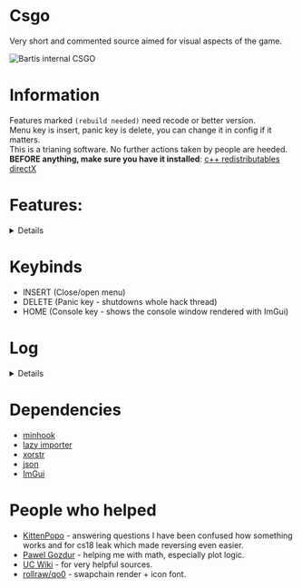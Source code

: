 # Csgo
Very short and commented source aimed for visual aspects of the game.

![Bartis internal CSGO](https://user-images.githubusercontent.com/69613796/179428634-adf44410-4002-4e5d-9ac5-b794dcb1c35f.png)

# Information
Features marked ``(rebuild needed)`` need recode or better version.
<br />
Menu key is insert, panic key is delete, you can change it in config if it matters.
<br />
This is a trianing software. No further actions taken by people are heeded.
<br />
**BEFORE anything, make sure you have it installed**: [c++ redistributables](https://docs.microsoft.com/en-us/cpp/windows/latest-supported-vc-redist?view=msvc-170) [directX](https://www.microsoft.com/en-us/download/details.aspx?id=35)

# Features: 
<details>

 * Aimbot - aims at enemy using calculated angle, possible to delay in ms and select aimpoints.
 * RCS - control the recoil spray.
 * Triggerbot - delay in ms.
 * Backtrack - manipulate ticks.
 * Fake latency - manipulate sequences in ms.
 * Bunnyhop
 * Autostrafe
 * Callbacks - not really used, good example how to use them.
 * Events - listen game events, needed for some features for info.
 * Thirdperson - 3rd person on key.
 * Crosshairs - custom crosshairs, 5 types.
 * Local info - ammo, pos etc...
 * Fps plot - collect fps and represent it in graphical resizable plot.
 * Velocity plot - collect local player speed and represent it in graphical resizable plot.
 * Hitmarker - ability to draw hitmarkers 2D/3D with dmg output.
 * No scope - removes scope black overlay.
 * Bullet tracer - draw bullets directions by line beams.
 * Flashlight - just example, not used.
 * Nade prediction - predicts endpoint of your nade throw. Also can predict incomming nades by same logic.
 * Engine prediction - useful to never skip tick and get correct server time.
 * Chams - uses engine's keyvalues to render it. 5 types and ability to draw backtrack records.
 * Glow - highlight player ents.
 * Sound Esp
 * Esp - name, flags, boxes, health, armor, ammo, skeleton.
 * DLight - highlights player by dlight
 * Enemy aiming at you warn
 * 2D radar - overlay showing where enemy is, with background of the map texture.
 * Custom skybox - listed from game
 * Remove sky - removes props
 * Edit world colors - props/walls/sky
 * Movement trails - collect line frame by frame and draw from container
 * Bullet impacts - where the bullet has hit
 * Custom smoke/molotov - color/remove/timer
 * Draw dropped weapons - box/icon/name/ammo
 * Bomb overlay with info
 * Mirrorcam - show what is behind you on extra window (contains fixing setupbones occlusion problems)
 * Freecam - view any place without moving your model (dormant ents won't render)
 * Freelook - a copy of how it looks like in PUBG
 </details>

# Keybinds
 - INSERT (Close/open menu)
 - DELETE (Panic key - shutdowns whole hack thread)
 - HOME (Console key - shows the console window rendered with ImGui)

# Log
<details>

* 1.0.0 - initial commit
* 1.0.1 - small fixes in code + rainbow chams
* 1.0.2 - improved a bit performance, changed render text function to modern wstring, aimbot big drops fixed, aimbot now uses ranged loop for hitboxes
* 1.0.3 - added PlayerResource class which contain kills deaths and ping. Improved some of the features again
* 1.0.4 - fixed typo for backtrack and added in comments ticks option to backtrack, I personally don't need it, hence why it's commented
* 1.0.5 - cleaned up the source in visuals and render. Added new player visuals. Fixed padding in one SDK class, added skeleton ESP. In utils there is a new conventer function which you can very easily use to get distance to enemy in meters (unit to meters)
* 1.0.6 - small update with removing fps drops while menu is opened
* 1.0.7 - big update for performance and cleanup in code, a lot of useless defines have been removed. Changed console::log function to take only one string and log type, string can be easily used with std::format
* 1.0.8 - small update with making menu usage more easier, items are now in map and features can be passed as name for vars::names map
* 1.0.9 - big update for performance, recode, and code style. All functions are camel case. I seperated visuals to be in few files since it's better to read and move in code. Added even more visuals once again. Fixed prediction, thanks: [kaposzta99](https://github.com/Bartis1313/csgo/issues/4)
* 1.1.0 - update came with fixes: triggerbot, backtrack records and SDK. Added Dlight and "nightmode" that just forces other skybox. Few very small addons to menu and code changes.
* 1.1.1 - small update with new planned feature and handling the error in case the directory can't be created.
* 1.1.2 - 2D plot added, for fps and velocity. From now if config fails to find file to save, it throws the error.
* 1.1.3 - Added hand/weapon chams, and rewrote chams code.
* 1.1.4 - Added global shots counter, which can result in getting valid accuracy per round, and hitmarker with sound got added.
* 1.1.5 - Added visibility check, in aimbot and triggerbot. Some visuals added.
* 1.1.6 - Changed aimbot, fixed visibility, aimbot now uses only one function to run. Added no scope overlay.
* 1.1.7 - fixed code, added more visuals. Added few more things to SDK.
* 1.1.8 - added image rendering, pretty simple as it does need only one argument. Console logging is a bit simplier now. Fixed the main thread call with handling critical errors correctly.
* 1.1.9 - very small update. Added check for paint hook, implemented idea of gui.
* 1.2.0 - update to gui and few fixes in random files. (broke the git again..., lol)
* 1.2.1 - GUI update with finishing ideas of everything, recode is still needed for automatic padding for GUI objects or add ideally add flags to choose.
* 1.2.2 - Big GUI update, it now can use auto padding, changed few comments to make it easier to understand in whole code. Still it needs few fixes.
* 1.2.3 - Almost GUI is finished, few things left.
* 1.2.4 - Update on new config system using type safe checks, menu is finally ready to work with variables and multiple configs. Fixed, removed bunch of functions. Deleted singleton as it's a very bad choice to work with single class objects. Reduced many calls. Made return address more easier.
* 1.2.5 - Made surface GUI example to be working correctly. Added ImGui + freetype libraries, as it's next goal to use this GUI framework as example + solid rendering. Fixed code in few places, and removed oftently changed files from precompilation, which could lead to errors.
* 1.2.6 - Added ImGui example, added ghetto fix for sendpacket, although it's not used. It's a temp fix. Made hooking even easier to use now.
* 1.2.7 - Added ImGuiRender class which has a rich amount of functions, arguments are almost everywhere same as in surface rendering. GUI made with surface has been deleted aswell as x88 menu, if you need to know how was it done, search old repo commits. Cleaned up whole sdk and code in few places.
* 1.2.8 - Fixed few rendering bugs. Added basic imgui menu, if you care for styling etc... go make a pull request so people can use it as some replacement. Keep in mind - any imgui addons that are not included in the lib should be made in imguiaddons.hpp at all. Color now has a different type, due to making it easier for floating points. You will still be able to use it as 0-255 range.
* 1.2.9 - Few fixes in some places, nothing really big. I will start making commits comments a bit better from now on, more detailed.
* 1.3.0 - Huge recode, cleaned up most of bloat header includes. Features are now not in namespace but class. Improved code quality almost everywhere. Fixed unloading the cheat not causing any errors. Plots are totally rewritten. Fixed couple of features, although chams are temporiarly not possible. I am thinking of clean solution for them. Added console from imgui demo which will show current loggings. Still a lot of code needs rewrite.
* 1.3.1 - Added option "load on start", which will load selected config on the start.
* 1.3.2 - The hitmarker is now finished. Nothing more in this version.
* 1.3.3 - Fixed "Enemy is aiming at you", aimbot, and many more. And added working chams, still small fixes are needed to them.
* 1.3.4 - Fixed stupid math calcAngle basing on src - dst logic, made it same as calcAngleRelative with how delta is achieved. Few rendering improvements such as rendering font. Use cached bones for calculating the pos. Added posibility to render icons from the game. Added lines to radar.
* 1.3.5 - Fixes in visuals and addons. Addons as nade timers, editing molotov color, flags done with distance scaling.
* 1.3.6 - Fixes new update crash and config based crashes. Added many effects and edited code in many places. Everything is detailed in the commit.
* 1.3.7 - Fake latency, and I hope last backtrack. Make sure prediction is updated when deltatick is any value, just like game does. Added bomb overlay, not perfect for resizing because the size is always the same.
* 1.3.8 - Key detection made properly. Using 2 classes to detect it, as first using messages coming from wndproc is running 24/7 and other only listens to given key from config. Why making own detection? ImGui has it, but then you will have to deal with flickering cursor problems if want to run it 24/7.
* 1.3.9 - Reback x88 menu, this time with better types detection and code. It also has ability to change config variables by operating on arrow keys.
* 1.4.0 - After some break, added the grenade warning, lacks of visuals and custom choices of colors etc... No more errors with std::format, small config issue fixed.
* 1.4.1 - Nade prediction should output given dmg by nade, or inform if inferno is in range. Fonts contain pixel size at the end now. Input system will now only work when: we are not in key hotkey, when vgui console is off, when chat window is off.
* 1.4.2 - Rainbow colors can be an option from picker, remade color picker + logic in config for color.
* 1.4.3 - Finish nade prediction at all, warning for tracers will be scaled with distance to the nade.
* 1.4.4 - Sound esp is done. Credits to the guy who had the idea with this. Scaling included for sound circles.
* 1.4.5 - Changes in code, mainly to render low levels things such as images by resources. Few slight changes into imgui: add ability to load up image by memory, ability to draw multicolors with poly. Discord rpc with updated information from client.
* 1.4.6 - Texture rendered in the radar, I run on some weird problems there and unfortunately because of the dds file format it's impossible to use Resource class. Cleaned the project settings. Instead of ignoring the error of unsafe function, getting time is threadsafe now. Game color edits are now run per each instead of applying whole list.
* 1.4.7 - Easy cfg load on start option, setting load cfg won't save current variables but only name to load.
* 1.4.8 - Added mirrorcam (rendering by ImGui), freecam, freelook, fixed SEH catching allocation for symbols. Console logging is now locked, it's better to run them in mutex.
* 1.4.9 - Flashlight fixed and added it as a feature. Recoded rendering to take ImVec2 instead of vector2D when using imgui. Fixed/recoded drawing 3d boxes completely. Init localplayer once (and this method probably fixes crashes). Gather prediction move data from stack. Pass std::span as normal copy, not cref.
* 1.5.0 - World screen effects added: fog, tone control, draw screen effects.
* 1.5.1 - Add weather effect.
* 1.5.2 - Added 1:1 motion blur from source leak. Controlling thirdperson should be quite better as now it traces the distance to any objects, just like game originally does. Added extra options to it as suggested in: [#41](https://github.com/Bartis1313/csgo/issues/41). Added comments for sigs, I can't shortly explain how to use RTTI info in 3 lines, so this is just very basic string ref info.
* 1.5.3 - HUGE recode, cleanup in way that features are inited and run. Also general cleanup/fixes in features. Now every change will be much easier to make, without calling some run() method manually, it all gets called by static object vec, code itself explains it very well. Each class has one task to do, or very limited to more.
* 1.5.4 - Simplified constructors in base classes. IF possible they should be constexpr.
</details>

# Dependencies
* [minhook](https://github.com/TsudaKageyu/minhook)
* [lazy importer](https://github.com/JustasMasiulis/lazy_importer)
* [xorstr](https://github.com/JustasMasiulis/xorstr)
* [json](https://github.com/nlohmann/json)
* [ImGui](https://github.com/ocornut/imgui)

# People who helped
* [KittenPopo](https://github.com/KittenPopo) - answering questions I have been confused how something works and for cs18 leak which made reversing even easier.
* [Pawel Gozdur](https://github.com/carlos-konewka) - helping me with math, especially plot logic.
* [UC Wiki](https://www.unknowncheats.me/wiki/UnKnoWnCheaTs_Game_Hacking_Wiki) - for very helpful sources.
* [rollraw/qo0](https://github.com/rollraw) - swapchain render + icon font.
